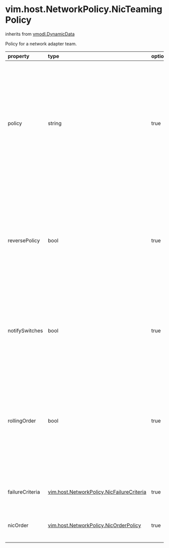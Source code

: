 vim.host.NetworkPolicy.NicTeamingPolicy
=======================================
inherits from [vmodl.DynamicData](docs/vmodl.DynamicData.md)


Policy for a network adapter team.

| property | type | optional | priv | desc |
|:---------|:-----|:---------|:-----|:-----|
| policy | string | true | None | Network adapter teaming policy includes failover and load balancing,   It can be one of the following:   <p>   <ul>   <li><b>loadbalance_ip</b>: route based on ip hash.   <li><b>loadbalance_srcmac</b>: route based on source MAC hash.   <li><b>loadbalance_srcid</b>: route based on the source of the port ID.   <li><b>failover_explicit</b>: use explicit failover order.   </ul>   </p><br>See <a href="vim.host.NetCapabilities.md#nicTeamingPolicy">nicTeamingPolicy</a><br> |
| reversePolicy | bool | true | None | The flag to indicate whether or not the teaming policy is applied    to inbound frames as well.   For example, if the policy is explicit failover, a broadcast request goes   through uplink1 and comes back through uplink2.  Then if the   reverse policy is set, the frame is dropped when it is    received from   uplink2. This reverse policy is useful to prevent the virtual machine    from getting reflections. |
| notifySwitches | bool | true | None | Flag to specify whether or not to notify the physical switch  if a link fails. If this property is true, ESX Server will  respond to the failure by sending a RARP packet from a different  physical adapter, causing the switch to update its cache. |
| rollingOrder | bool | true | None | The flag to indicate whether or not to use a rolling policy when  restoring links. For example, assume the explicit link order is  (vmnic9, vmnic0), therefore vmnic9 goes down, vmnic0 comes  up. However, when vmnic9 comes backup, if rollingOrder is set  to be true, vmnic0 continues to be used, otherwise, vmnic9  is restored as specified in the explicitly order. |
| failureCriteria | [vim.host.NetworkPolicy.NicFailureCriteria](vim.host.NetworkPolicy.NicFailureCriteria.md "vim.host.NetworkPolicy.NicFailureCriteria") | true | None | Failover detection policy for this network adapter team.   The bridge must be BondBridge for this property to be valid. |
| nicOrder | [vim.host.NetworkPolicy.NicOrderPolicy](vim.host.NetworkPolicy.NicOrderPolicy.md "vim.host.NetworkPolicy.NicOrderPolicy") | true | None | Failover order policy for network adapters on this switch.   The bridge must be BondBridge for this property to be valid. |



